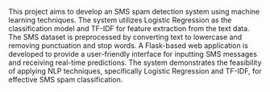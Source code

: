 This project aims to develop an SMS spam detection system using machine learning techniques. The system utilizes Logistic Regression as the classification model and TF-IDF for feature extraction from the text data. The SMS dataset is preprocessed by converting text to lowercase and removing punctuation and stop words. A Flask-based web application is developed to provide a user-friendly interface for inputting SMS messages and receiving real-time predictions. The system demonstrates the feasibility of applying NLP techniques, specifically Logistic Regression and TF-IDF, for effective SMS spam classification.
